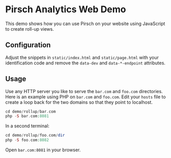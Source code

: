# Pirsch Analytics Web Demo

This demo shows how you can use Pirsch on your website using JavaScript to create roll-up views.

## Configuration

Adjust the snippets in `static/index.html` and `static/page.html` with your identification code and remove the `data-dev` and `data-*-endpoint` attributes.

## Usage

Use any HTTP server you like to serve the `bar.com` and `foo.com` directories. Here is an example using PHP on `bar.com` and `foo.com`. Edit your `hosts` file to create a loop back for the two domains so that they point to localhost.

```php
cd demo/rollup/bar.com
php -S bar.com:8081
```

In a second terminal:

```php
cd demo/rollup/foo.com/dir
php -S foo.com:8082
```

Open `bar.com:8081` in your browser.
